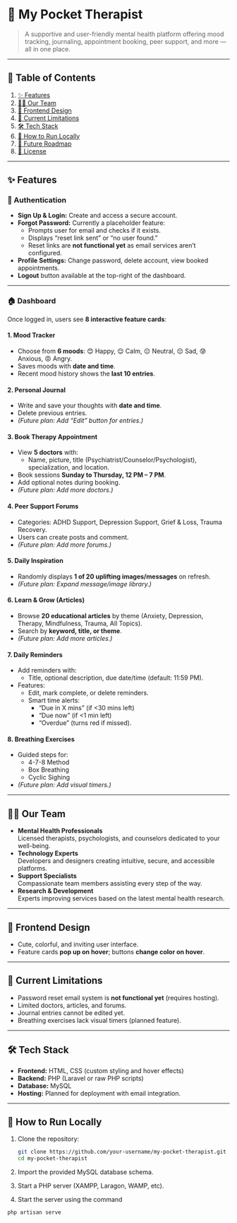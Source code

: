 # 🌸 My Pocket Therapist  

> A supportive and user-friendly mental health platform offering mood tracking, journaling, appointment booking, peer support, and more — all in one place.  

---

## 📑 Table of Contents
1. [✨ Features](#-features)
2. [👩‍⚕️ Our Team](#-our-team)
3. [🎨 Frontend Design](#-frontend-design)
4. [🚧 Current Limitations](#-current-limitations)
5. [🛠️ Tech Stack](#️-tech-stack)
6. [🚀 How to Run Locally](#-how-to-run-locally)
7. [🤝 Future Roadmap](#-future-roadmap)
8. [📜 License](#-license)

---

## ✨ Features

### 🔐 Authentication
- **Sign Up & Login:** Create and access a secure account.  
- **Forgot Password:** Currently a placeholder feature:
  - Prompts user for email and checks if it exists.  
  - Displays “reset link sent” or “no user found.”  
  - Reset links are **not functional yet** as email services aren’t configured.  
- **Profile Settings:** Change password, delete account, view booked appointments.  
- **Logout** button available at the top-right of the dashboard.  

---

### 🏠 Dashboard
Once logged in, users see **8 interactive feature cards**:  

#### 1. Mood Tracker  
- Choose from **6 moods**: 😊 Happy, 😌 Calm, 😐 Neutral, 😔 Sad, 😰 Anxious, 😡 Angry.  
- Saves moods with **date and time**.  
- Recent mood history shows the **last 10 entries**.

#### 2. Personal Journal  
- Write and save your thoughts with **date and time**.  
- Delete previous entries.  
- *(Future plan: Add “Edit” button for entries.)*

#### 3. Book Therapy Appointment  
- View **5 doctors** with:
  - Name, picture, title (Psychiatrist/Counselor/Psychologist), specialization, and location.  
- Book sessions **Sunday to Thursday, 12 PM – 7 PM**.  
- Add optional notes during booking.  
- *(Future plan: Add more doctors.)*

#### 4. Peer Support Forums  
- Categories: ADHD Support, Depression Support, Grief & Loss, Trauma Recovery.  
- Users can create posts and comment.  
- *(Future plan: Add more forums.)*

#### 5. Daily Inspiration  
- Randomly displays **1 of 20 uplifting images/messages** on refresh.  
- *(Future plan: Expand message/image library.)*

#### 6. Learn & Grow (Articles)  
- Browse **20 educational articles** by theme (Anxiety, Depression, Therapy, Mindfulness, Trauma, All Topics).  
- Search by **keyword, title, or theme**.  
- *(Future plan: Add more articles.)*

#### 7. Daily Reminders  
- Add reminders with:
  - Title, optional description, due date/time (default: 11:59 PM).  
- Features:
  - Edit, mark complete, or delete reminders.  
  - Smart time alerts:
    - “Due in X mins” (if <30 mins left)  
    - “Due now” (if <1 min left)  
    - “Overdue” (turns red if missed).  

#### 8. Breathing Exercises  
- Guided steps for:
  - 4-7-8 Method  
  - Box Breathing  
  - Cyclic Sighing  
- *(Future plan: Add visual timers.)*

---

## 👩‍⚕️ Our Team
- **Mental Health Professionals**  
  Licensed therapists, psychologists, and counselors dedicated to your well-being.  
- **Technology Experts**  
  Developers and designers creating intuitive, secure, and accessible platforms.  
- **Support Specialists**  
  Compassionate team members assisting every step of the way.  
- **Research & Development**  
  Experts improving services based on the latest mental health research.  

---

## 🎨 Frontend Design
- Cute, colorful, and inviting user interface.  
- Feature cards **pop up on hover**; buttons **change color on hover**.  

---

## 🚧 Current Limitations
- Password reset email system is **not functional yet** (requires hosting).  
- Limited doctors, articles, and forums.  
- Journal entries cannot be edited yet.  
- Breathing exercises lack visual timers (planned feature).

---

## 🛠️ Tech Stack
- **Frontend:** HTML, CSS (custom styling and hover effects)  
- **Backend:** PHP (Laravel or raw PHP scripts)  
- **Database:** MySQL  
- **Hosting:** Planned for deployment with email integration.  

---

## 🚀 How to Run Locally
1. Clone the repository:  
   ```bash
   git clone https://github.com/your-username/my-pocket-therapist.git
   cd my-pocket-therapist
   ```

2. Import the provided MySQL database schema.

3. Start a PHP server (XAMPP, Laragon, WAMP, etc).

4. Start the server using the command
```bash
php artisan serve
```



